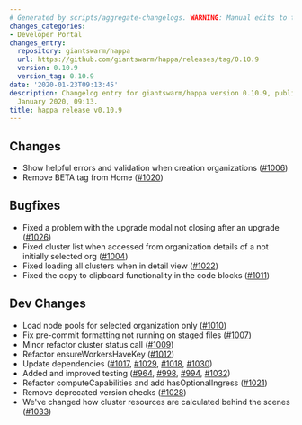 ```yaml
---
# Generated by scripts/aggregate-changelogs. WARNING: Manual edits to this files will be overwritten.
changes_categories:
- Developer Portal
changes_entry:
  repository: giantswarm/happa
  url: https://github.com/giantswarm/happa/releases/tag/0.10.9
  version: 0.10.9
  version_tag: 0.10.9
date: '2020-01-23T09:13:45'
description: Changelog entry for giantswarm/happa version 0.10.9, published on 23
  January 2020, 09:13.
title: happa release v0.10.9
---
```


## Changes
- Show helpful errors and validation when creation organizations ([#1006](https://github.com/giantswarm/happa/pull/1006)) 
- Remove BETA tag from Home ([#1020](https://github.com/giantswarm/happa/pull/1020))

## Bugfixes
- Fixed a problem with the upgrade modal not closing after an upgrade ([#1026](https://github.com/giantswarm/happa/pull/1026))
- Fixed cluster list when accessed from organization details of a not initially selected org ([#1004](https://github.com/giantswarm/happa/pull/1004))
- Fixed loading all clusters when in detail view ([#1022](https://github.com/giantswarm/happa/pull/1022))
- Fixed the copy to clipboard functionality in the code blocks ([#1011](https://github.com/giantswarm/happa/pull/1011))

## Dev Changes
- Load node pools for selected organization only ([#1010](https://github.com/giantswarm/happa/pull/1010))
- Fix pre-commit formatting not running on staged files ([#1007](https://github.com/giantswarm/happa/pull/1007)) 
- Minor refactor cluster status call ([#1009](https://github.com/giantswarm/happa/pull/1009))
- Refactor ensureWorkersHaveKey ([#1012](https://github.com/giantswarm/happa/pull/1012))
- Update dependencies ([#1017](https://github.com/giantswarm/happa/pull/1017), [#1029](https://github.com/giantswarm/happa/pull/1029), [#1018](https://github.com/giantswarm/happa/pull/1018), [#1030](https://github.com/giantswarm/happa/pull/1030))
- Added and improved testing ([#964](https://github.com/giantswarm/happa/pull/964), [#998](https://github.com/giantswarm/happa/pull/998), [#994](https://github.com/giantswarm/happa/pull/994), [#1032](https://github.com/giantswarm/happa/pull/1032))
- Refactor computeCapabilities and add hasOptionalIngress ([#1021](https://github.com/giantswarm/happa/pull/1021))
- Remove deprecated version checks ([#1028](https://github.com/giantswarm/happa/pull/1028))
- We've changed how cluster resources are calculated behind the scenes ([#1033](https://github.com/giantswarm/happa/pull/1033))
